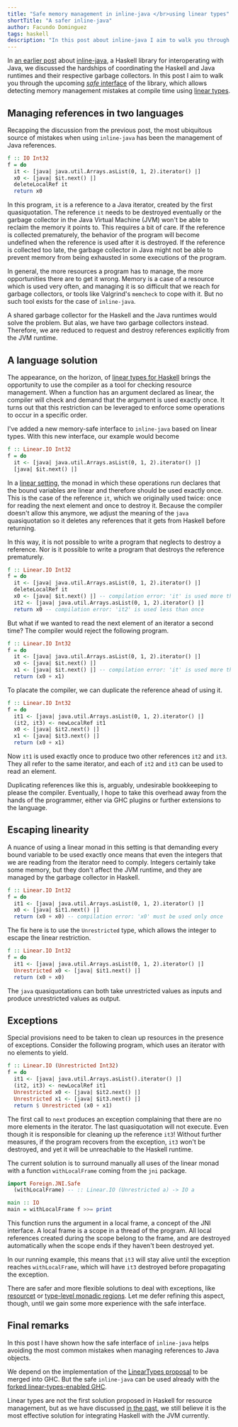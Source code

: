 ```yaml
---
title: "Safe memory management in inline-java </br>using linear types"
shortTitle: "A safer inline-java"
author: Facundo Dominguez
tags: haskell
description: "In this post about inline-java I aim to walk you through the upcoming safe interface of the library, which allows detecting memory management mistakes at compile time using linear types."
---
```


In [an earlier post][two-gcs] about [inline-java][inline-java], a Haskell
library for interoperating with Java, we discussed the hardships of
coordinating the Haskell and Java runtimes and their respective garbage
collectors. In this post I aim to walk you through the upcoming
[_safe_ interface][safe-inline-java] of the library, which allows detecting
memory management mistakes at compile time using [linear types][linear-types-tag].

## Managing references in two languages

Recapping the discussion from the previous post, the most ubiquitous source of
mistakes when using `inline-java` has been the management of Java references.

```Haskell
f :: IO Int32
f = do
  it <- [java| java.util.Arrays.asList(0, 1, 2).iterator() |]
  x0 <- [java| $it.next() |]
  deleteLocalRef it
  return x0
```

In this program, `it` is a reference to a Java iterator, created
by the first quasiquotation. The reference `it` needs to be destroyed
eventually or the garbage collector in the Java Virtual Machine (JVM)
won't be able to reclaim the memory it points to.
This requires a bit of care.
If the reference is collected prematurely, the behavior of the program
will become undefined when the reference is used after it is destroyed.
If the reference is collected too late, the garbage collector in
Java might not be able to prevent memory from being exhausted in some
executions of the program.

In general, the more resources a program has to manage, the more
opportunities there are to get it wrong. Memory is a case of a resource
which is used very often, and managing it is so difficult
that we reach for garbage collectors, or tools like Valgrind's
`memcheck` to cope with it. But no such tool exists for the case of
`inline-java`.

A shared garbage collector for the Haskell and the Java runtimes would
solve the problem. But alas, we have two garbage collectors instead.
Therefore, we are reduced to request and destroy references
explicitly from the JVM runtime.


## A language solution

The appearance, on the horizon, of
[linear types for Haskell][linear-types-proposal] brings
the opportunity to use the compiler as a tool for checking resource
management. When a function has an argument declared as
linear, the compiler will check and demand that the argument is used
exactly once. It turns out that this restriction can be leveraged to
enforce some operations to occur in a specific order.

I've added a new memory-safe interface to `inline-java` based on linear
types. With this new interface, our example would become

```Haskell
f :: Linear.IO Int32
f = do
  it <- [java| java.util.Arrays.asList(0, 1, 2).iterator() |]
  [java| $it.next() |]
```

In a [linear setting][LinearIO], the monad in which these operations
run declares
that the bound variables are linear and therefore should be used
exactly once. This is the case of the reference `it`, which we
originally used twice: once for reading the next element and once to
destroy it. Because the compiler doesn't allow this anymore, we adjust
the meaning of the `java` quasiquotation so it
deletes any references that it gets from Haskell before returning.

In this way, it is not possible to write a program that neglects to
destroy a reference. Nor is it possible to write a program that
destroys the reference prematurely.

```Haskell
f :: Linear.IO Int32
f = do
  it <- [java| java.util.Arrays.asList(0, 1, 2).iterator() |]
  deleteLocalRef it
  x0 <- [java| $it.next() |] -- compilation error: 'it' is used more than once
  it2 <- [java| java.util.Arrays.asList(0, 1, 2).iterator() |]
  return x0 -- compilation error: 'it2' is used less than once
```

But what if we wanted to read the next element of an iterator a second
time? The compiler would reject the following program.

```Haskell
f :: Linear.IO Int32
f = do
  it <- [java| java.util.Arrays.asList(0, 1, 2).iterator() |]
  x0 <- [java| $it.next() |] 
  x1 <- [java| $it.next() |] -- compilation error: 'it' is used more than once
  return (x0 + x1)
```

To placate the compiler, we can duplicate the reference ahead of
using it.

```Haskell
f :: Linear.IO Int32
f = do
  it1 <- [java| java.util.Arrays.asList(0, 1, 2).iterator() |]
  (it2, it3) <- newLocalRef it1
  x0 <- [java| $it2.next() |] 
  x1 <- [java| $it3.next() |]
  return (x0 + x1)
```

Now `it1` is used exactly once to produce two other references `it2`
and `it3`. They all refer to the same iterator, and each of `it2` and
`it3` can be used to read an element.

Duplicating references like this is, arguably, undesirable bookkeeping
to please the compiler. Eventually, I hope to take this overhead away
from the hands of the programmer, either via GHC plugins or further
extensions to the language.

## Escaping linearity

A nuance of using a linear monad in this setting is that demanding
every bound variable to be used exactly once means that even the
integers that we are reading from the iterator need to comply.
Integers certainly take some memory, but they don't affect the
JVM runtime, and they are managed by the garbage collector in
Haskell.

```Haskell
f :: Linear.IO Int32
f = do
  it1 <- [java| java.util.Arrays.asList(0, 1, 2).iterator() |]
  x0 <- [java| $it1.next() |] 
  return (x0 + x0) -- compilation error: 'x0' must be used only once
```

The fix here is to use the `Unrestricted` type, which allows the
integer to escape the linear restriction.

```Haskell
f :: Linear.IO Int32
f = do
  it1 <- [java| java.util.Arrays.asList(0, 1, 2).iterator() |]
  Unrestricted x0 <- [java| $it1.next() |] 
  return (x0 + x0)
```

The `java` quasiquotations can both take unrestricted values as inputs
and produce unrestricted values as output.

## Exceptions

Special provisions need to be taken to clean up resources in the
presence of exceptions. Consider the following program, which uses
an iterator with no elements to yield.

```Haskell
f :: Linear.IO (Unrestricted Int32)
f = do
  it1 <- [java| java.util.Arrays.asList().iterator() |]
  (it2, it3) <- newLocalRef it1
  Unrestricted x0 <- [java| $it2.next() |]
  Unrestricted x1 <- [java| $it3.next() |]
  return $ Unrestricted (x0 + x1)
```

The first call to `next` produces an exception complaining that
there are no more elements in the iterator. The last
quasiquotation will not execute. Even though it is responsible for cleaning
up the reference `it3`! Without further measures, if the program
recovers from the exception, `it3` won't be destroyed, and yet
it will be unreachable to the Haskell runtime.

The current solution is to surround manually all uses of the linear
monad with a function `withLocalFrame` coming from the `jni`
package.

```Haskell
import Foreign.JNI.Safe
  (withLocalFrame) -- :: Linear.IO (Unrestricted a) -> IO a

main :: IO
main = withLocalFrame f >>= print
```

This function runs the argument in a local frame, a concept of the
JNI interface. A local frame is a scope in a thread of the program.
All local references created during the scope belong to the frame,
and are destroyed automatically when the scope ends if they haven't
been destroyed yet.

In our running example, this means that `it3` will stay alive until
the exception reaches `withLocalFrame`, which will have `it3` destroyed
before propagating the exception.

There are safer and more flexible solutions to deal with exceptions,
like [resourcet][resourcet] or
[type-level monadic regions][monadic-regions]. Let me defer refining this
aspect, though, until we gain some more experience with the safe
interface.

## Final remarks

In this post I have shown how the safe interface of `inline-java`
helps avoiding the most common mistakes when managing references to
Java objects.

We depend on the implementation of the
[LinearTypes proposal][linear-types-proposal] to
be merged into GHC. But the safe `inline-java` can be used already
with the [forked linear-types-enabled GHC][linear-types-ghc].

Linear types are not the first solution proposed in Haskell for
resource management, but as we have discussed [in the past][two-gcs],
we still believe it is the most effective solution for integrating
Haskell with the JVM currently.

[inline-java]: https://github.com/tweag/inline-java
[LinearIO]: https://github.com/tweag/linear-base/blob/dd65d1381de03fb567e52b8b8b6b7f9bf693544f/src/System/IO/Linear.hs
[linear-types-tag]: https://www.tweag.io/tag/linear-types.html
[linear-types-ghc]: https://github.com/tweag/ghc/tree/linear-types#ghc-branch-with-linear-types
[linear-types-proposal]: https://github.com/tweag/ghc-proposals/blob/linear-types2/proposals/0000-linear-types.rst
[monadic-regions]: http://okmij.org/ftp/Haskell/regions.html#light-weight
[resourcet]: http://hackage.haskell.org/package/resourcet
[safe-inline-java]: https://github.com/tweag/inline-java/blob/master/src/linear-types/Language/Java/Inline/Safe.hs
[techempower]: https://www.techempower.com/benchmarks
[two-gcs]: https://www.tweag.io/posts/2017-11-29-linear-jvm.html
[wizzardo-inline]: https://github.com/TechEmpower/FrameworkBenchmarks/tree/master/frameworks/Haskell/wizzardo-inline
